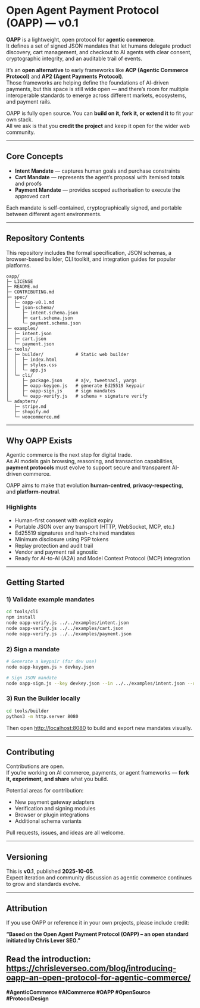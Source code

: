 # Open Agent Payment Protocol (OAPP) — v0.1

**OAPP** is a lightweight, open protocol for **agentic commerce**.  
It defines a set of signed JSON mandates that let humans delegate product discovery, cart management, and checkout to AI agents with clear consent, cryptographic integrity, and an auditable trail of events.

It’s an **open alternative** to early frameworks like **ACP (Agentic Commerce Protocol)** and **AP2 (Agent Payments Protocol)**.  
Those frameworks are helping define the foundations of AI-driven payments, but this space is still wide open — and there’s room for multiple interoperable standards to emerge across different markets, ecosystems, and payment rails.

OAPP is fully open source. You can **build on it, fork it, or extend it** to fit your own stack.  
All we ask is that you **credit the project** and keep it open for the wider web community.

---

## Core Concepts

- **Intent Mandate** — captures human goals and purchase constraints  
- **Cart Mandate** — represents the agent’s proposal with itemised totals and proofs  
- **Payment Mandate** — provides scoped authorisation to execute the approved cart  

Each mandate is self-contained, cryptographically signed, and portable between different agent environments.

---

## Repository Contents

This repository includes the formal specification, JSON schemas, a browser-based builder, CLI toolkit, and integration guides for popular platforms.

```text
oapp/
├─ LICENSE
├─ README.md
├─ CONTRIBUTING.md
├─ spec/
│  ├─ oapp-v0.1.md
│  └─ json-schema/
│     ├─ intent.schema.json
│     ├─ cart.schema.json
│     └─ payment.schema.json
├─ examples/
│  ├─ intent.json
│  ├─ cart.json
│  └─ payment.json
├─ tools/
│  ├─ builder/            # Static web builder
│  │  ├─ index.html
│  │  ├─ styles.css
│  │  └─ app.js
│  └─ cli/
│     ├─ package.json     # ajv, tweetnacl, yargs
│     ├─ oapp-keygen.js   # generate Ed25519 keypair
│     ├─ oapp-sign.js     # sign mandates
│     └─ oapp-verify.js   # schema + signature verify
└─ adapters/
   ├─ stripe.md
   ├─ shopify.md
   └─ woocommerce.md
```

---

## Why OAPP Exists

Agentic commerce is the next step for digital trade.  
As AI models gain browsing, reasoning, and transaction capabilities, **payment protocols** must evolve to support secure and transparent AI-driven commerce.

OAPP aims to make that evolution **human-centred**, **privacy-respecting**, and **platform-neutral**.

### Highlights

- Human-first consent with explicit expiry  
- Portable JSON over any transport (HTTP, WebSocket, MCP, etc.)  
- Ed25519 signatures and hash-chained mandates  
- Minimum disclosure using PSP tokens  
- Replay protection and audit trail  
- Vendor and payment rail agnostic  
- Ready for AI-to-AI (A2A) and Model Context Protocol (MCP) integration  

---

## Getting Started

### 1) Validate example mandates

```bash
cd tools/cli
npm install
node oapp-verify.js ../../examples/intent.json
node oapp-verify.js ../../examples/cart.json
node oapp-verify.js ../../examples/payment.json
```

### 2) Sign a mandate

```bash
# Generate a keypair (for dev use)
node oapp-keygen.js > devkey.json

# Sign JSON mandate
node oapp-sign.js --key devkey.json --in ../../examples/intent.json --out ../../examples/intent.signed.json
```

### 3) Run the Builder locally

```bash
cd tools/builder
python3 -m http.server 8080
```

Then open [http://localhost:8080](http://localhost:8080) to build and export new mandates visually.

---

## Contributing

Contributions are open.  
If you’re working on AI commerce, payments, or agent frameworks — **fork it, experiment, and share** what you build.

Potential areas for contribution:
- New payment gateway adapters  
- Verification and signing modules  
- Browser or plugin integrations  
- Additional schema variants  

Pull requests, issues, and ideas are all welcome.

---

## Versioning

This is **v0.1**, published **2025-10-05**.  
Expect iteration and community discussion as agentic commerce continues to grow and standards evolve.

---

## Attribution

If you use OAPP or reference it in your own projects, please include credit:  

**“Based on the Open Agent Payment Protocol (OAPP) – an open standard initiated by Chris Lever SEO.”**

Read the introduction: https://chrisleverseo.com/blog/introducing-oapp-an-open-protocol-for-agentic-commerce/
---

**#AgenticCommerce #AICommerce #OAPP #OpenSource #ProtocolDesign**
